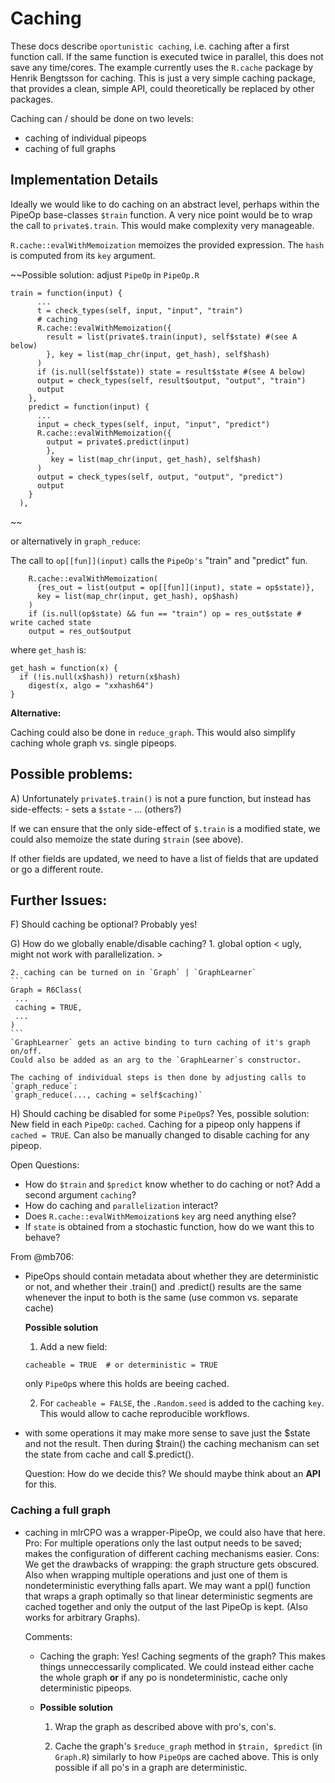 # Caching

These docs describe `oportunistic caching`, i.e. caching after a first function call.
If the same function is executed twice in parallel, this does not save any time/cores.
The example currently uses the `R.cache` package by Henrik Bengtsson for caching.
This is just a very simple caching package, that provides a clean, simple API, could
theoretically be replaced by other packages.

Caching can / should be done on two levels:
  - caching of individual pipeops
  - caching of full graphs

## Implementation Details

Ideally we would like to do caching on an abstract level,
perhaps within the PipeOp base-classes `$train` function.
A very nice point would be to wrap the call to `private$.train`.
This would make complexity very manageable.

`R.cache::evalWithMemoization` memoizes the provided expression.
The `hash` is computed from its `key` argument.

~~Possible solution: adjust `PipeOp` in `PipeOp.R`
```
train = function(input) {
      ...
      t = check_types(self, input, "input", "train")
      # caching
      R.cache::evalWithMemoization({
        result = list(private$.train(input), self$state) #(see A below)
        }, key = list(map_chr(input, get_hash), self$hash)
      )
      if (is.null(self$state)) state = result$state #(see A below)
      output = check_types(self, result$output, "output", "train")
      output
    },
    predict = function(input) {
      ...
      input = check_types(self, input, "input", "predict")
      R.cache::evalWithMemoization({
        output = private$.predict(input)
        },
         key = list(map_chr(input, get_hash), self$hash)
      )
      output = check_types(self, output, "output", "predict")
      output
    }
  ),
```
~~

or alternatively in `graph_reduce`:

The call to `op[[fun]](input)` calls the `PipeOp's` "train" and "predict" fun.

```
    R.cache::evalWithMemoization(
      {res_out = list(output = op[[fun]](input), state = op$state)},
      key = list(map_chr(input, get_hash), op$hash)
    )
    if (is.null(op$state) && fun == "train") op = res_out$state # write cached state
    output = res_out$output
```   

where `get_hash` is:
```
get_hash = function(x) {
  if (!is.null(x$hash)) return(x$hash)
    digest(x, algo = "xxhash64")
}
```

**Alternative:**

Caching could also be done in `reduce_graph`. This would also simplify caching
whole graph vs. single pipeops.

## Possible problems:

A) Unfortunately `private$.train()` is not a pure function, but
   instead has side-effects:
    - sets a `$state`
    - ... (others?)

If we can ensure that the only side-effect of `$.train` is a modified state, 
we could also memoize the state during `$train` (see above).

If other fields are updated, we need to have a list of fields that are updated or go a different route.

## Further Issues:

F) Should caching be optional? 
   Probably yes!

G) How do we globally enable/disable caching?
    1. global option
    < ugly, might not work with parallelization. >

    2. caching can be turned on in `Graph` | `GraphLearner`
    ```
    Graph = R6Class(
     ...
     caching = TRUE,
     ...
    )
    ```
    `GraphLearner` gets an active binding to turn caching of it's graph on/off.
    Could also be added as an arg to the `GraphLearner`s constructor.

    The caching of individual steps is then done by adjusting calls to `graph_reduce`:
    `graph_reduce(..., caching = self$caching)`

H) Should caching be disabled for some `PipeOp`s?
   Yes, possible solution: New field in each `PipeOp`: `cached`.
   Caching for a pipeop only happens if `cached = TRUE`.
   Can also be manually changed to disable caching for any pipeop.

Open Questions:
  - How do `$train` and `$predict` know whether to do caching or not?
    Add a second argument `caching`?
  - How do caching and `parallelization` interact?
  - Does `R.cache::evalWithMemoization`s `key` arg need anything else?
  - If `state` is obtained from a stochastic function, how do we want this to behave?

From @mb706:

- PipeOps should contain metadata about whether they are deterministic or not, and whether 
  their .train() and .predict() results are the same whenever the input to both is the same (use common vs. separate cache)

  **Possible solution**

  1. Add a new field:
  ```
  cacheable = TRUE  # or deterministic = TRUE
  ```
  only `PipeOp`s where this holds are beeing cached.

  2. For `cacheable = FALSE`, the `.Random.seed` is added to the caching `key`. 
     This would allow to cache reproducible workflows.

- with some operations it may make more sense to save just the $state and not the result.
  Then during $train() the caching mechanism can set the state from cache and call $.predict().

  Question: How do we decide this? We should maybe think about an **API** for this.

### Caching a full graph

- caching in mlrCPO was a wrapper-PipeOp, we could also have that here. 
  Pro: For multiple operations only the last output needs to be saved; makes the configuration of different caching mechanisms easier. 
  Cons: We get the drawbacks of wrapping: the graph structure gets obscured. Also when wrapping multiple operations and just one of them is nondeterministic everything falls apart. We may want a ppl() function that wraps a graph optimally so that linear deterministic segments are cached together and only the output of the last PipeOp is kept. (Also works for arbitrary Graphs).

  Comments:
  - Caching the graph: Yes!
    Caching segments of the graph? 
    This makes things unneccessarily complicated. We could instead either cache the whole graph **or** if any po is nondeterministic, cache only deterministic pipeops.

  - **Possible solution**
    1. Wrap the graph as described above with pro's, con's.

    2. Cache the graph's `$reduce_graph` method in `$train, $predict` (in `Graph.R`)
       similarly to how `PipeOp`s are cached above.
       This is only possible if all po's in a graph are deterministic.

